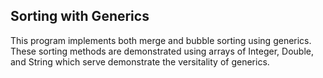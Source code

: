 ## Sorting with Generics
This program implements both merge and bubble sorting using generics. These sorting methods are demonstrated using arrays of Integer, Double, and String which serve demonstrate the versitality of generics.